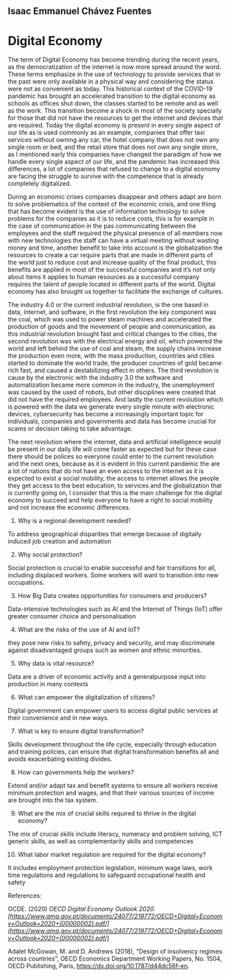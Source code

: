 ﻿## Isaac Emmanuel Chávez Fuentes 

# Digital Economy

The term of Digital Economy has become trending during the recent years, as the democratization of the internet is now more spread around the word. These terms emphasize in the use of technology to provide services that in the past were only available in a physical way and considering the status were not as convenient as today. This historical context of the COVID-19 pandemic has brought an accelerated transition to the digital economy as schools as offices shut down, the classes started to be remote and as well as the work. This transition become a shock in most of the society specially for those that did not have the resources to get the internet and devices that are required. Today the digital economy is present in every single aspect of our life as is used commonly as an example, companies that offer taxi services without owning any car, the hotel company that does not own any single room or bed, and the retail store that does not own any single store, as I mentioned early this companies have changed the paradigm of how we handle every single aspect of our life, and the pandemic has increased this differences, a lot of companies that refused to change to a digital economy are facing the struggle to survive with the competence that is already completely digitalized.

During an economic crises companies disappear and others adapt are born to solve problematics of the context of the economic crisis, and one thing that has become evident is the use of information technology to solve problems for the companies as it is to reduce costs, this is for example in the case of communication in the pas communicating between the employees and the staff required the physical presence of all members now with new technologies the staff can have a virtual meeting without wasting money and time, another benefit to take into account is the globalization the resources to create a car require parts that are made in different parts of the world just to reduce cost and increase quality of the final product, this benefits are applied in most of the successful companies and it’s not only about items it applies to human resources as a successful company requires the talent of people located in different parts of the world. Digital economy has also brought us together to facilitate the exchange of cultures.

The industry 4.0 or the current industrial revolution, is the one based in data, internet, and software, in the first revolution the key component was the coal, which was used to power steam machines and accelerated the production of goods and the movement of people and communication, as this industrial revolution brought fast and critical changes to the cities, the second revolution was with the electrical energy and oil, which powered the world and left behind the use of coal and steam, the supply chains increase the production even more, with the mass production, countries and cities started to dominate the world trade, the producer countries of gold became rich fast, and caused a destabilizing effect in others. The third revolution is cause by the electronic with the industry 3.0 the software and automatization became more common in the industry, the unemployment was caused by the used of robots, but other disciplines were created that did not have the required employees. And lastly the current revolution which is powered with the data we generate every single minute with electronic devices, cybersecurity has become a increasingly important topic for individuals, companies and governments and data has become crucial for scams or decision taking to take advantage.

The next revolution where the internet, data and artificial intelligence would be present in our daily life will come faster as expected but for these case there should be polices so everyone could enter to the current revolution and the next ones, because as it is evident in this current pandemic the are a lot of nations that do not have an even access to the internet as it is expected to exist a social mobility, the access to internet allows the people they get access to the best education, to services and the globalization that is currently going on, I consider that this is the main challenge for the digital economy to succeed and help everyone to have a right to social mobility and not increase the economic differences.

1. Why is a regional development needed?

To address geographical disparities that emerge because of digitally induced job creation and automation

2. Why social protection?

Social protection is crucial to enable successful and fair transitions for all, including displaced workers. Some workers will want to transition into new occupations.

3. How Big Data creates opportunities for consumers and producers?

Data-intensive technologies such as AI and the Internet of Things (IoT) offer greater consumer choice and personalisation

4. What are the risks of the use of AI and IoT?

they pose new risks to safety, privacy and security, and may discriminate against disadvantaged groups such as women and ethnic minorities.

5. Why data is vital resource?

Data are a driver of economic activity and a generalpurpose input into production in many contexts

6. What can empower the digitalization of citizens?

Digital government can empower users to access digital public services at their convenience and in new ways.

7. What is key to ensure digital transformation?

Skills development throughout the life cycle, especially through education and training policies, can ensure that digital transformation benefits all and avoids exacerbating existing divides.

8. How can governments help the workers?

Extend and/or adapt tax and benefit systems to ensure all workers receive minimum protection and wages, and that their various sources of income are brought into the tax system.

9. What are the mix of crucial skills required to thrive in the digital economy?

The mix of crucial skills include literacy, numeracy and problem solving, ICT generic skills, as well as complementarity skills and competences

10. What labor market regulation are required for the digital economy?

It includes employment protection legislation, minimum wage laws, work time regulations and regulations to safeguard occupational health and safety

References:

OCDE. (2020) _OECD Digital Economy Outlook 2020. [https://www.ama.gov.pt/documents/24077/219772/OECD+Digital+Economy+Outlook+2020+(00000002).pdf/](https://www.ama.gov.pt/documents/24077/219772/OECD+Digital+Economy+Outlook+2020+(00000002).pdf/)_

Adalet McGowan, M. and D. Andrews (2018), “Design of insolvency regimes across countries”, OECD Economics Department Working Papers, No. 1504, OECD Publishing, Paris, https://dx.doi.org/10.1787/d44dc56f-en.
